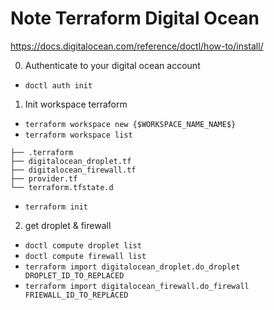 # Note Terraform Digital Ocean

https://docs.digitalocean.com/reference/doctl/how-to/install/

0) Authenticate to your digital ocean account
  - `doctl auth init` 

1) Init workspace terraform
  - `terraform workspace new {$WORKSPACE_NAME_NAME$}`
  - `terraform workspace list`
  ```workspace structure
  ├── .terraform 
  ├── digitalocean_droplet.tf
  ├── digitalocean_firewall.tf
  ├── provider.tf
  └── terraform.tfstate.d
  ```
  - `terraform init`

2) get droplet & firewall
  - `doctl compute droplet list`
  - `doctl compute firewall list`
  - `terraform import digitalocean_droplet.do_droplet DROPLET_ID_TO_REPLACED`
  - `terraform import digitalocean_firewall.do_firewall FRIEWALL_ID_TO_REPLACED`
